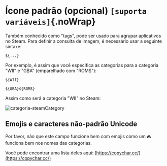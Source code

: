 # Ícone padrão (opcional) `[suporta variáveis]`{.noWrap}

Também conhecido como "tags", pode ser usado para agrupar aplicativos no Steam. Para definir a consulta de imagem, é necessário usar a seguinte sintaxe:

```
${...}
```

Por exemplo, é assim que você especifica as categorias para a categoria "WII" e "GBA" (emparelhado com "ROMS"):

```
${WII}
```

```
${GBA}${ROMS}
```

Assim como será a categoria "WII" no Steam:

![categoria-steamCategory](../../../assets/images/category-example.png)

## Emojis e caracteres não-padrão Unicode

Por favor, não que este campo funcione bem com emojis como um `🎮` funciona bem nos nomes das categorias.

Você pode encontrar uma lista deles aqui: [https://copychar.cc/](https://copychar.cc/)
